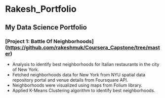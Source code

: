 # Rakesh_Portfolio
## My Data Science Portfolio

### [Project 1: Battle Of Neighborhoods] (https://github.com/rakeshmuk/Coursera_Capstone/tree/master)

<ul>
<li>Analysis to identify best neighborhoods for Italian restaurants in the city of New York.</li>
<li>Fetched neighborhoods data for New York from NYU spatial data repository portal and venue details from Foursquare API.</li>
<li>Neighborhoods were visualized using maps from Folium library.</li>
<li>Applied K-Means Clustering algorithm to identify best neighborhoods.</li>
</ul>
